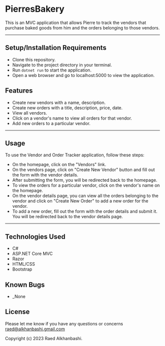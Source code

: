 # PierresBakery

This is an MVC application that allows Pierre to track the vendors that purchase baked goods from him and the orders belonging to those vendors.


-------


## Setup/Installation Requirements
- Clone this repository.
- Navigate to the project directory in your terminal.
- Run `dotnet run` to start the application.
- Open a web browser and go to localhost:5000 to view the application.


## Features
- Create new vendors with a name, description.
- Create new orders with a title, description, price, date.
- View all vendors.
- Click on a vendor's name to view all orders for that vendor.
- Add new orders to a particular vendor.
 
 --------
## Usage
To use the Vendor and Order Tracker application, follow these steps:

- On the homepage, click on the "Vendors" link.
- On the vendors page, click on "Create New Vendor" button and fill out the form with the vendor details.
- After submitting the form, you will be redirected back to the homepage.
- To view the orders for a particular vendor, click on the vendor's name on the homepage.
- On the vendor details page, you can view all the orders belonging to the vendor and click on "Create New Order" to add a new order for the vendor.
- To add a new order, fill out the form with the order details and submit it. You will be redirected back to the vendor details page.


--------
## Technologies Used

- C#
- ASP.NET Core MVC
- Razor
- HTML/CSS
- Bootstrap


## Known Bugs

* _None

## License

Please let me know if you have any questions or concerns raed@alkhanbashi.gmail.com

Copyright (c) 2023 Raed Alkhanbashi.
